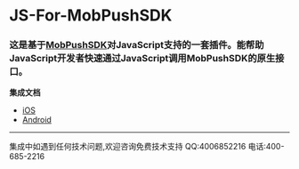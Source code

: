 # JS-For-MobPushSDK
### 这是基于[MobPushSDK](http://mobpush.mob.com/)对JavaScript支持的一套插件。能帮助JavaScript开发者快速通过JavaScript调用MobPushSDK的原生接口。

**集成文档**

- [iOS](http://wiki.mob.com/sharesdk-ios-for-javascript/)
- [Android](http://wiki.mob.com/js%E5%BF%AB%E9%80%9F%E9%9B%86%E6%88%90%E6%8C%87%E5%8D%97/)

- - - - - -
集成中如遇到任何技术问题,欢迎咨询免费技术支持 QQ:4006852216 电话:400-685-2216


